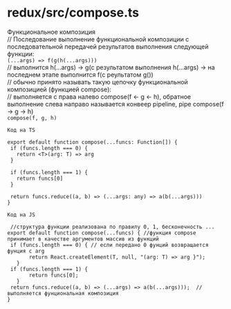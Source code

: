 # redux/src/compose.ts
Функциональное композиция  
// Последование выполнение функциональной композиции с последовательной передачей результатов выполнения следующей функции:  
 `(...args) => f(g(h(...args)))`  
 // выполнится h(...args) -> g(с результатом выполнения h(...args) -> на последнем этапе выполнится f(с реультатом g())   
 // обычно принято называть такую цепочку функциональной композицией (функцией compose):  
 // выполняется с права налево compose(f <- g <- h), обратное выполнение слева направо называется конвеер pipeline, pipe compose(f -> g -> h)  
 `compose(f, g, h)`  
 
 `Код на TS`
 ```
 export default function compose(...funcs: Function[]) {  
  if (funcs.length === 0) { 
    return <T>(arg: T) => arg
  }

  if (funcs.length === 1) {
    return funcs[0]
  }

  return funcs.reduce((a, b) => (...args: any) => a(b(...args))) 
}
```
 `Код на JS`
 ```
  //структура функции реализована по правилу 0, 1, бесконечность ...
 export default function compose(...funcs) { //функция compose принимает в качестве аргументов массив из функций
  if (funcs.length === 0) { // если передано 0 фунций возвращается фунция с arg
        return React.createElement(T, null, "(arg: T) => arg }");
    }
  if (funcs.length === 1) {
        return funcs[0];
    }
  return funcs.reduce((a, b) => (...args) => a(b(...args)));  //выполняется фунциональная композиция 
}
```



